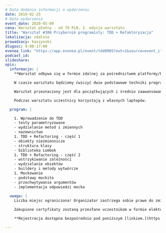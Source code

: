 ```yaml
---
# Data dodania informacji o wydarzeniu
date: 2019-02-25
# Data wydarzenia
event_date: 2020-05-09
cena: Warsztat płatny - od 79 PLN, 2. edycja warsztatu
title: "Warsztat #386 Przybornik programisty: TDD + Refaktoryzacja"
lokalizacja: zdalnie
prowadzacy: kaszynski
dlugosc: 9:00-17:00
evenea_link: "https://app.evenea.pl/event/tdd0905?out=1&source=event_iframe"
podcast_id:
slideshare:
opis:
  informacje: |
    **Warsztat odbywa się w formie zdalnej za pośrednictwem platformy/komunikatora online, z wykorzystaniem dźwięku, obrazu z kamery, udostępniania ekranu komputera prowadzącego i uczestników.** 

    W czasie warsztatu będziemy ćwiczyć dwie podstawowe techniki programistyczne: TDD i refaktoryzację, głównie przy użyciu przekształceń dostępnych w IntelliJ. Koniec z copy-paste’em i używaniem myszy, niech IDE stanie się przedłużeniem Twojej woli!

    Warsztat przeznaczony jest dla początkujących i średnio zaawansowanych programistów Java, którzy chcą nauczyć się sprawnie tworzyć czysty i testowalny kod. Kod, który nie jest zlepkiem procedur spakowanych w serwisy, ale czytelną i harmonijną kompozycją obiektów realizujących zakładane wymagania biznesowe. W rezultacie terminy takie jak: SOLID, enkapsulacja i obiekty immutable przestaną być jedynie teoretycznymi zagadnieniami, które wypada znać podczas rekrutacji i staną się Twoją codzienną praktyką.

    Podczas warsztatu uczestnicy korzystają z własnych laptopów. 

  program: |

    1. Wprowadzenie do TDD
    - testy parametryzowane
    - wydzielanie metod i zmiennych
    - nazewnictwo
    1. TDD + Refactoring - część 1
    - obiekty niezmiennicze
    - struktura klasy
    - biblioteka Lombok
    1. TDD + Refactoring - część 2
    - wstrzykiwanie zależności
    - wydzielanie obiektów
    - buildery i metody wytwórcze
    1. Mockowanie
    - podstawy mockito
    - przechwytywanie argumentów
    - implementacja odpowiedzi mocka
  
  uwaga: |
    Liczba miejsc ograniczona! Organizator zastrzega sobie prawo do zmiany lokalizacji wydarzenia oraz jego odwołania w przypadku niezgłoszenia się minimalnej liczby uczestników.

    Zakupione certyfikaty zostaną przesłane uczestnikom w formie elektoronicznej po warsztacie oraz za pośrednictwem firmy kurierskiej w momencie poprawy sytuacji wywołanej epidemią koronawirusa. 

    **Rejestracja dostępna bezpośrednio pod poniższym [linkiem.](https://app.evenea.pl/event/tdd0905/)**

---
```

